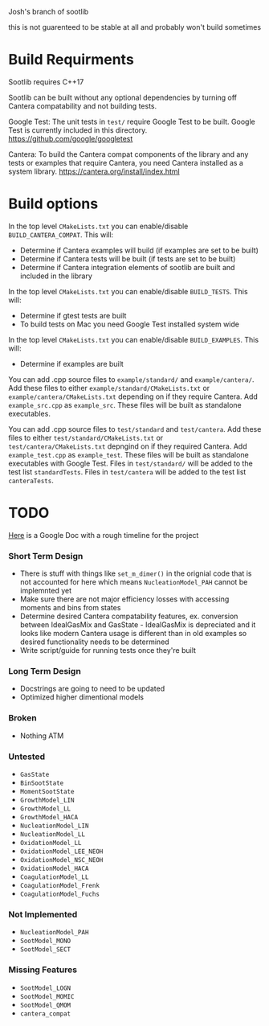 Josh's branch of sootlib

this is not guarenteed to be stable at all and probably won't build sometimes

# Build Requirments

Sootlib requires C++17

Sootlib can be built without any optional dependencies by turning off Cantera compatability and not building tests.

Google Test: The unit tests in `test/` require Google Test to be built. Google Test is currently included in this
directory. https://github.com/google/googletest

Cantera: To build the Cantera compat components of the library and any tests or examples that require Cantera, you need
Cantera installed as a system library. https://cantera.org/install/index.html

# Build options

In the top level `CMakeLists.txt` you can enable/disable `BUILD_CANTERA_COMPAT`. This will:
* Determine if Cantera examples will build (if examples are set to be built)
* Determine if Cantera tests will be built (if tests are set to be built)
* Determine if Cantera integration elements of sootlib are built and included in the library

In the top level `CMakeLists.txt` you can enable/disable `BUILD_TESTS`. This will:
* Determine if gtest tests are built
* To build tests on Mac you need Google Test installed system wide

In the top level `CMakeLists.txt` you can enable/disable `BUILD_EXAMPLES`. This will:
* Determine if examples are built

You can add .cpp source files to `example/standard/` and `example/cantera/`. Add these files to either
`example/standard/CMakeLists.txt` or `example/cantera/CMakeLists.txt` depending on if they require Cantera. Add
`example_src.cpp` as `example_src`. These files will be built as standalone executables.

You can add .cpp source files to `test/standard` and `test/cantera`. Add these files to either
`test/standard/CMakeLists.txt` or `test/cantera/CMakeLists.txt` depngind on if they required Cantera. Add
`example_test.cpp` as `example_test`. These files will be built as standalone executables with Google Test. Files in
`test/standard/` will be added to the test list `standardTests`. Files in `test/cantera` will be added to the test list
`canteraTests`.

# TODO

[Here](https://docs.google.com/document/d/1oHtjIDLV2zkGqsUGPKtzTRXVuCF2Cdz00SIotQ4hKZ0/edit?usp=sharing) is a Google Doc
with a rough timeline for the project

### Short Term Design

* There is stuff with things like `set_m_dimer()` in the orignial code that is not accounted for here which means
  `NucleationModel_PAH` cannot be implemnted yet
* Make sure there are not major efficiency losses with accessing moments and bins from states
* Determine desired Cantera compatability features, ex. conversion between IdealGasMix and GasState - IdealGasMix is 
  depreciated and it looks like modern Cantera usage is different than in old examples so desired functionality needs to
  be determined
* Write script/guide for running tests once they're built
  
### Long Term Design

* Docstrings are going to need to be updated
* Optimized higher dimentional models

### Broken

* Nothing ATM

### Untested

* `GasState`
* `BinSootState`
* `MomentSootState`
* `GrowthModel_LIN`
* `GrowthModel_LL`
* `GrowthModel_HACA`
* `NucleationModel_LIN`
* `NucleationModel_LL`
* `OxidationModel_LL`
* `OxidationModel_LEE_NEOH`
* `OxidationModel_NSC_NEOH`
* `OxidationModel_HACA`
* `CoagulationModel_LL`
* `CoagulationModel_Frenk`
* `CoagulationModel_Fuchs`

### Not Implemented

* `NucleationModel_PAH`
* `SootModel_MONO`
* `SootModel_SECT`

### Missing Features

* `SootModel_LOGN`
* `SootModel_MOMIC`
* `SootModel_QMOM`
* `cantera_compat`
